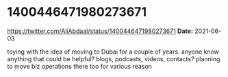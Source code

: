 # 1400446471980273671
https://twitter.com/AliAbdaal/status/1400446471980273671
**Date:** 2021-06-03

toying with the idea of moving to Dubai for a couple of years. anyone know anything that could be helpful? blogs, podcasts, videos, contacts? planning to move biz operations there too for various reason
